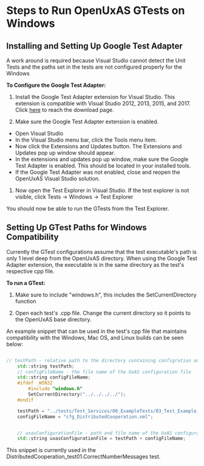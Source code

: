 Steps to Run OpenUxAS GTests on Windows
===========================================

Installing and Setting Up Google Test Adapter
---------------------------------------------

A work around is required because Visual Studio cannot detect the Unit Tests and the paths set in the tests are not configured properly for the Windows

**To Configure the Google Test Adapter:**

1. Install the Google Test Adapter extension for Visual Studio. This extension is compatible with Visual Studio 2012, 2013, 2015, and 2017. Click  [here](https://marketplace.visualstudio.com/items?itemName=ChristianSoltenborn.GoogleTestAdapter) to reach the download page.

1. Make sure the Google Test Adapter extension is enabled.
  * Open Visual Studio
  * In the Visual Studio menu bar, click the Tools menu item.
  * Now click the Extensions and Updates button. The Extensions and Updates pop up window should appear.
  * In the extensions and updates pop up window, make sure the Google Test Adapter is enabled. This should be located in your installed tools.
  * If the Google Test Adapter was not enabled, close and reopen the OpenUxAS Visual Studio solution.

1. Now open the Test Explorer in Visual Studio. If the test explorer is not visible, click Tests -> Windows -> Test Explorer

You should now be able to run the GTests from the Test Explorer.

Setting Up GTest Paths for Windows Compatibility
------------------------------------------------

Currently the GTest configurations assume that the test executable's path is only 1 level deep from the OpenUxAS directory. When using the Google Test Adapter extension, the executable is in the same directory as the test's respective cpp file.

**To run a GTest:**

1. Make sure to include "windows.h", this includes the SetCurrentDirectory function

1. Open each test's .cpp file. Change the current directory so it points to the OpenUxAS base directory.

An example snippet that can be used in the test's cpp file that maintains compatibility with the Windows, Mac OS, and Linux builds can be seen below:


```cpp

// testPath - relative path to the directory containing configration and othe test files
	std::string testPath;
	// configFileName - the file name of the UxAS configuration file
	std::string configFileName;
	#ifdef _WIN32
		#include "windows.h"
		SetCurrentDirectory("../../../../");
	#endif

	testPath = "../tests/Test_Services/00_ExampleTests/03_Test_Example_DistributedCooperation/";
	configFileName = "cfg_DistributedCooperation.xml";


	// uxasConfigurationFile - path and file name of the UxAS configuration file
	std::string uxasConfigurationFile = testPath + configFileName;

```
This snippet is currently used in the DistributedCooperation_test01.CorrectNumberMessages test.
